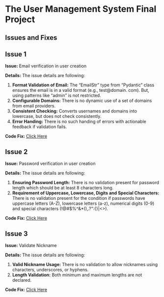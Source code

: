 

# The User Management System Final Project

## Issues and Fixes

## Issue 1

**Issue:** Email verification in user creation

**Details:** The issue details are following:

1. **Format Validation of Email:** The “EmailStr” type from “Pydantic” class ensures the email is in a valid format (e.g., test@domain. com). But, using patterns like “admin” is not restricted.
2. **Configurable Domains:** There is no dynamic use of a set of domains from email providers.
3. **Consistent Checking:** Converts usernames and domains into lowercase, but does not check consistently.
4. **Error Handing:** There is no such handing of errors with actionable feedback if validation fails.

**Code Fix:** [Click Here](https://github.com/kaw393939/user_management/commit/c9b3ccf8e8c190d7c3f7c3016a2155b18fc027db)

## Issue 2

**Issue:** Password verification in user creation

**Details:** The issue details are following:

1. **Ensuring Password Length:** There is no validation present for password length which should be at least 8 characters long.
2. **Requirement of Uppercase, Lowercase, Digits and Special Characters:** There is no validation present for the condition if passwords have uppercase letters (A-Z), lowercase letters (a-z), numerical digits (0-9) and special characters (!@#$%^&*(),.?\":{}|<>).

**Code Fix:** [Click Here](https://github.com/kaw393939/user_management/commit/28335cc379c4ca2da07221ae2fcec8f4fcad7489)

## Issue 3

**Issue:** Validate Nickname

**Details:** The issue details are following:

1.	**Valid Nickname Usage:** There is no validation to allow nicknames using characters, underscores, or hyphens.
2.	**Length Validation:** Both minimum and maximum lengths are not declared.

**Code Fix:** [Click Here](https://github.com/kaw393939/user_management/commit/bd85389f5f3458d860e752c9582cba2ce9d98977)
